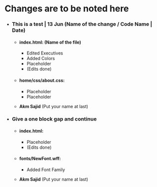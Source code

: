 # Changes are to be noted here

- ### This is a test | 13 Jun (Name of the change / Code Name | Date)
    - #### index.html: (Name of the file)
        - Edited Executives
        - Added Colors
        - Placeholder
        - (Edits done)

    - #### home/css/about.css:
        - Placeholder
        - Placeholder

    - **Akm Sajid** (Put your name at last)

- ### Give a one block gap and continue
    - #### index.html:
        - Placeholder
        - (Edits done)
        
    - #### fonts/NewFont.wff:
        - Added Font Family

    - **Akm Sajid** (Put your name at last)